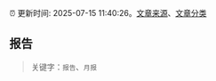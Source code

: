 :alarm_clock: 更新时间: 2025-07-15 11:40:26。[文章来源](/README.md)、[文章分类](/TAGS.md)

## 报告


> 关键字：`报告`、`月报`



